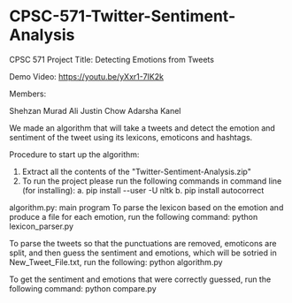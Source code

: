 # CPSC-571-Twitter-Sentiment-Analysis
CPSC 571 Project Title: Detecting Emotions from Tweets

Demo Video: https://youtu.be/yXxr1-7IK2k

Members:

Shehzan Murad Ali
Justin Chow
Adarsha Kanel

We made an algorithm that will take a tweets and detect the emotion and sentiment of the tweet using its lexicons, emoticons and hashtags.

Procedure to start up the algorithm:
1. Extract all the contents of the "Twitter-Sentiment-Analysis.zip"
2. To run the project please run the following commands in command line (for installing):
    a. pip install --user -U nltk
    b. pip install autocorrect

algorithm.py: main program
To parse the lexicon based on the emotion and produce a file for each emotion, run the following command:
    python lexicon_parser.py

To parse the tweets so that the punctuations are removed, emoticons are split, 
    and then guess the sentiment and emotions, which will be sotried in New_Tweet_File.txt, run the following:
    python algorithm.py

To get the sentiment and emotions that were correctly guessed, run the following command:
    python compare.py

